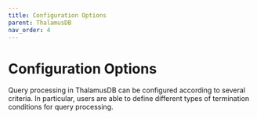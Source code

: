 ```yaml
---
title: Configuration Options
parent: ThalamusDB
nav_order: 4
---
```


# Configuration Options

Query processing in ThalamusDB can be configured according to several criteria. In particular, users are able to define different types of termination conditions for query processing.
